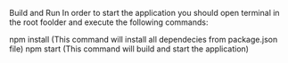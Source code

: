 Build and Run
In order to start the application you should open terminal in the root foolder and execute the following commands:

npm install (This command will install all dependecies from package.json file)
npm start (This command will build and start the application)
